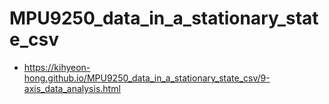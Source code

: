 # MPU9250_data_in_a_stationary_state_csv

- https://kihyeon-hong.github.io/MPU9250_data_in_a_stationary_state_csv/9-axis_data_analysis.html

